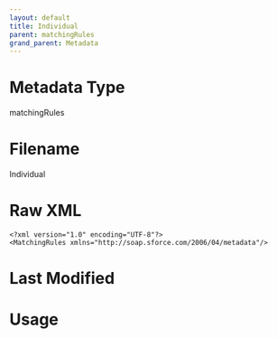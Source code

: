 ```yaml
---
layout: default
title: Individual
parent: matchingRules
grand_parent: Metadata
---
```

# Metadata Type
matchingRules


# Filename 
Individual


# Raw XML
```
<?xml version="1.0" encoding="UTF-8"?>
<MatchingRules xmlns="http://soap.sforce.com/2006/04/metadata"/>
```


# Last Modified


# Usage
